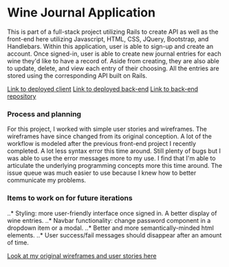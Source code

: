 # Wine Journal Application

This is part of a full-stack project utilizing Rails to create API as well as the
front-end here utilizing Javascript, HTML, CSS, JQuery, Bootstrap, and Handlebars.
Within this application, user is able to sign-up and create an account. Once signed-in,
user is able to create new journal entries for each wine they'd like to have a record of.
Aside from creating, they are also able to update, delete, and view each entry of
their choosing. All the entries are stored using the corresponding API built on Rails.


[Link to deployed client](https://yingsongsana.github.io/wine-tracker-client/)
[Link to deployed back-end](https://whispering-oasis-16021.herokuapp.com/)
[Link to back-end repository](https://github.com/yingsongsana/project_2_api)


### Process and planning

For this project, I worked with simple user stories and wireframes. The wireframes
have since changed from its original conception. A lot of the workflow is modeled
after the previous front-end project I recently completed. A lot less syntax error
this time around. Still plenty of bugs but I was able to use the error messages
more to my use. I find that I'm able to articulate the underlying programming
concepts more this time around. The issue queue was much easier to use because I knew
how to better communicate my problems.

### Items to work on for future iterations
..* Styling: more user-friendly interface once signed in. A better display of wine entries.
..* Navbar functionality: change password component in a dropdown item or a modal.
..* Better and more semantically-minded html elements.
..* User success/fail messages should disappear after an amount of time.

[Look at my original wireframes and user stories here](https://git.generalassemb.ly/ga-wdi-boston/full-stack-project/issues/2837)
